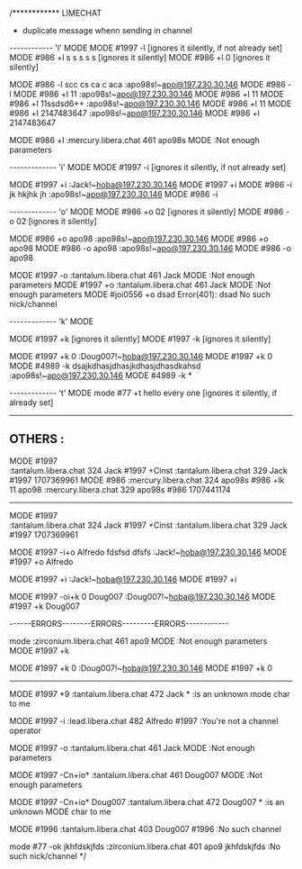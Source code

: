 
/************ LIMECHAT
- duplicate message whenn sending in channel


------------ 'l' MODE
MODE #1997 -l [ignores it silently, if not already set]
MODE #986 +l s s s s s [ignores it silently]
MODE #986 +l 0 [ignores it silently]

MODE #986 -l scc cs ca c aca
    :apo98s!~apo@197.230.30.146 MODE #986 -l 
MODE #986 +l 11
    :apo98s!~apo@197.230.30.146 MODE #986 +l 11
MODE #986 +l 11ssdsd6++
    :apo98s!~apo@197.230.30.146 MODE #986 +l 11
MODE #986 +l 2147483647
    :apo98s!~apo@197.230.30.146 MODE #986 +l 2147483647

MODE #986 +l
    :mercury.libera.chat 461 apo98s MODE :Not enough parameters

------------- 'i' MODE
MODE #1997 -i [ignores it silently, if not already set]

MODE #1997 +i
    :Jack!~hoba@197.230.30.146 MODE #1997 +i 
MODE #986 -i jk hkjhk jh
    :apo98s!~apo@197.230.30.146 MODE #986 -i 

------------- 'o' MODE
MODE #986  +o 02 [ignores it silently]
MODE #986 -o 02 [ignores it silently]

MODE #986 +o apo98 
    :apo98s!~apo@197.230.30.146 MODE #986 +o apo98
MODE #986 -o apo98
    :apo98s!~apo@197.230.30.146 MODE #986 -o apo98

MODE #1997 -o 
    :tantalum.libera.chat 461 Jack MODE :Not enough parameters
MODE #1997 +o 
    :tantalum.libera.chat 461 Jack MODE :Not enough parameters
MODE #joi0556 +o dsad
    Error(401): dsad No such nick/channel

-------------  'k' MODE

MODE #1997 +k [ignores it silently]
MODE #1997 -k [ignores it silently]

MODE #1997 +k 0
    :Doug007!~hoba@197.230.30.146 MODE #1997 +k 0
MODE #4989 -k dsajkdhasjdhasjkdhasjdhasdkahsd
    :apo98s!~apo@197.230.30.146 MODE #4989 -k *

-------------  't' MODE
mode #77 +t hello every one [ignores it silently, if already set]


---------------------------------------------------------
OTHERS :
--------

MODE #1997    
    :tantalum.libera.chat 324 Jack #1997 +Cinst
    :tantalum.libera.chat 329 Jack #1997 1707369961
MODE #986
    :mercury.libera.chat 324 apo98s #986 +lk 11 apo98
    :mercury.libera.chat 329 apo98s #986 1707441174


---------------------------------------------------------
MODE #1997    
    :tantalum.libera.chat 324 Jack #1997 +Cinst
    :tantalum.libera.chat 329 Jack #1997 1707369961

MODE #1997 -i+o Alfredo fdsfsd dfsfs
    :Jack!~hoba@197.230.30.146 MODE #1997 +o Alfredo

MODE #1997 +i
    :Jack!~hoba@197.230.30.146 MODE #1997 +i 

MODE #1997 -oi+k 0 Doug007
    :Doug007!~hoba@197.230.30.146 MODE #1997 +k Doug007

 ------ERRORS--------ERRORS---------ERRORS------------ 

mode
    :zirconium.libera.chat 461 apo9 MODE :Not enough parameters
MODE #1997 +k

MODE #1997 +k 0
    :Doug007!~hoba@197.230.30.146 MODE #1997 +k 0

---------------------------------------------------------

MODE #1997 *9
    :tantalum.libera.chat 472 Jack * :is an unknown mode char to me

MODE #1997 -i
    :lead.libera.chat 482 Alfredo #1997 :You're not a channel operator

MODE #1997 -o 
    :tantalum.libera.chat 461 Jack MODE :Not enough parameters

MODE #1997 -Cn+io*
    :tantalum.libera.chat 461 Doug007 MODE :Not enough parameters

MODE #1997 -Cn+io* Doug007
    :tantalum.libera.chat 472 Doug007 * :is an unknown MODE char to me

MODE #1996
    :tantalum.libera.chat 403 Doug007 #1996 :No such channel

mode #77 -ok jkhfdskjfds 
    :zirconium.libera.chat 401 apo9 jkhfdskjfds :No such nick/channel
*/




